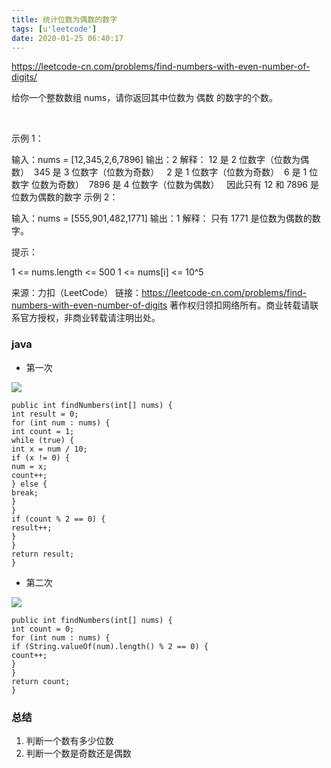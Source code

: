 ```yaml
---
title: 统计位数为偶数的数字
tags: [u'leetcode']
date: 2020-01-25 06:40:17
---
```



https://leetcode-cn.com/problems/find-numbers-with-even-number-of-digits/

给你一个整数数组 nums，请你返回其中位数为 偶数 的数字的个数。

 

示例 1：

输入：nums = [12,345,2,6,7896]
输出：2
解释：
12 是 2 位数字（位数为偶数） 
345 是 3 位数字（位数为奇数）  
2 是 1 位数字（位数为奇数） 
6 是 1 位数字 位数为奇数） 
7896 是 4 位数字（位数为偶数）  
因此只有 12 和 7896 是位数为偶数的数字
示例 2：

输入：nums = [555,901,482,1771]
输出：1
解释：
只有 1771 是位数为偶数的数字。
 

提示：

1 <= nums.length <= 500
1 <= nums[i] <= 10^5

来源：力扣（LeetCode）
链接：https://leetcode-cn.com/problems/find-numbers-with-even-number-of-digits
著作权归领扣网络所有。商业转载请联系官方授权，非商业转载请注明出处。


### java

- 第一次

![](https://beer-1256523277.cos.ap-shanghai.myqcloud.com/blog/20200125150215.png)

```
public int findNumbers(int[] nums) {
int result = 0;
for (int num : nums) {
int count = 1;
while (true) {
int x = num / 10;
if (x != 0) {
num = x;
count++;
} else {
break;
}
}
if (count % 2 == 0) {
result++;
}
}
return result;
}
```


- 第二次

![](https://beer-1256523277.cos.ap-shanghai.myqcloud.com/blog/20200125150752.png)

```
public int findNumbers(int[] nums) {
int count = 0;
for (int num : nums) {
if (String.valueOf(num).length() % 2 == 0) {
count++;
}
}
return count;
}
```

### 总结

1. 判断一个数有多少位数
2. 判断一个数是奇数还是偶数


